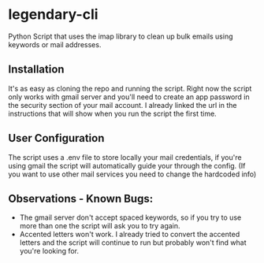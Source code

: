 # legendary-cli
Python Script that uses the imap library to clean up bulk emails using keywords or mail addresses.

## Installation
It's as easy as cloning the repo and running the script.
Right now the script only works with gmail server and you'll need to create an app password in the security section of your mail account. 
I already linked the url in the instructions that will show when you run the script the first time.

## User Configuration
The script uses a .env file to store locally your mail credentials, if you're using gmail the script will automatically guide your through the config.
(If you want to use other mail services you need to change the hardcoded info)

## Observations - Known Bugs:
- The gmail server don't accept spaced keywords, so if you try to use more than one the script will ask you to try again.
- Accented letters won't work. I already tried to convert the accented letters and the script will continue to run but probably won't find what you're looking for.

